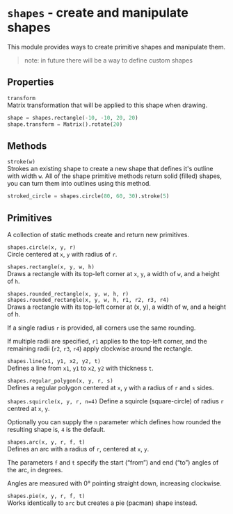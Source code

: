 # `shapes` - create and manipulate shapes

This module provides ways to create primitive shapes and manipulate them.

> note: in future there will be a way to define custom shapes

## Properties

`transform`\
Matrix transformation that will be applied to this shape when drawing.

```python
shape = shapes.rectangle(-10, -10, 20, 20)
shape.transform = Matrix().rotate(20)
```

## Methods

`stroke(w)`\
Strokes an existing shape to create a new shape that defines it's outline with width `w`. All of the shape primitive methods return solid (filled) shapes, you can turn them into outlines using this method.

```python
stroked_circle = shapes.circle(80, 60, 30).stroke(5)
```

## Primitives
A collection of static methods create and return new primitives.

`shapes.circle(x, y, r)`\
Circle centered at `x`, `y` with radius of `r`.

`shapes.rectangle(x, y, w, h)`\
Draws a rectangle with its top-left corner at `x`, `y`, a width of `w`, and a height of `h`.

`shapes.rounded_rectangle(x, y, w, h, r)`\
`shapes.rounded_rectangle(x, y, w, h, r1, r2, r3, r4)`\
Draws a rectangle with its top-left corner at (x, y), a width of w, and a height of h.

If a single radius `r` is provided, all corners use the same rounding.

If multiple radii are specified, `r1` applies to the top-left corner, and the remaining radii (`r2`, `r3`, `r4`) apply clockwise around the rectangle.

`shapes.line(x1, y1, x2, y2, t)`\
Defines a line from `x1`, `y1` to `x2`, `y2` with thickness `t`.

`shapes.regular_polygon(x, y, r, s)`\
Defines a regular polygon centered at `x`, `y` with a radius of `r` and `s` sides.

`shapes.squircle(x, y, r, n=4)`
Define a squircle (square-circle) of radius `r` centred at `x`, `y`.

Optionally you can supply the `n` parameter which defines how rounded the resulting shape is, `4` is the default.

`shapes.arc(x, y, r, f, t)`\
Defines an arc with a radius of `r`, centered at `x`, `y`.

The parameters `f` and `t` specify the start (“from”) and end (“to”) angles of the arc, in degrees.

Angles are measured with 0° pointing straight down, increasing clockwise.

`shapes.pie(x, y, r, f, t)`\
Works identically to `arc` but creates a pie (pacman) shape instead.
